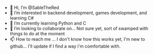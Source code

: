 - 👋 Hi, I’m @SableTheRed
- 👀 I’m interested in backend development, games development, and learning C#
- 🌱 I’m currently learning Python and C
- 💞️ I’m looking to collaborate on... Not sure yet, sort of swamped with things to do at the moment
- 📫 How to reach me ... I don't know how this works yet, I'm new to github... I'll update if I find a way i'm comfortable with.

<!---
SableTheRed/SableTheRed is a ✨ special ✨ repository because its `README.md` (this file) appears on your GitHub profile.
You can click the Preview link to take a look at your changes.
--->
